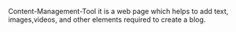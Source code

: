  Content-Management-Tool
it is a web page which helps to add text, images,videos, and other elements required to create a blog.
